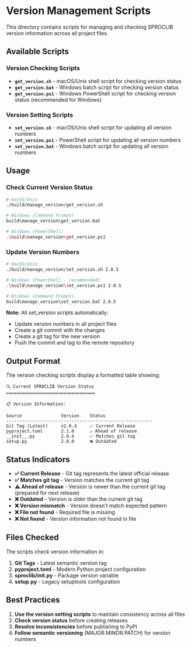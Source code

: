 # Version Management Scripts

This directory contains scripts for managing and checking SPROCLIB version information across all project files.

## Available Scripts

### Version Checking Scripts
- **`get_version.sh`** - macOS/Unix shell script for checking version status
- **`get_version.bat`** - Windows batch script for checking version status  
- **`get_version.ps1`** - Windows PowerShell script for checking version status (recommended for Windows)

### Version Setting Scripts
- **`set_version.sh`** - macOS/Unix shell script for updating all version numbers
- **`set_version.ps1`** - PowerShell script for updating all version numbers  
- **`set_version.bat`** - Windows batch script for updating all version numbers

## Usage

### Check Current Version Status
```bash
# macOS/Unix
./build/manage_version/get_version.sh

# Windows (Command Prompt)
build\manage_version\get_version.bat

# Windows (PowerShell)
.\build\manage_version\get_version.ps1
```

### Update Version Numbers
```bash
# macOS/Unix
./build/manage_version/set_version.sh 2.0.5

# Windows (PowerShell - recommended)
.\build\manage_version\set_version.ps1 2.0.5

# Windows (Command Prompt)
build\manage_version\set_version.bat 2.0.5
```

**Note:** All set_version scripts automatically:
- Update version numbers in all project files
- Create a git commit with the changes
- Create a git tag for the new version
- Push the commit and tag to the remote repository

## Output Format

The version checking scripts display a formatted table showing:

```
🔍 Current SPROCLIB Version Status
==================================

📋 Version Information:

Source               Version    Status              
--------------------------------------------------------
Git Tag (Latest)     v2.0.4     ✅ Current Release 
pyproject.toml       2.1.0      ⚠️ Ahead of release
__init__.py          2.0.4      ✅ Matches git tag 
setup.py             2.0.0      ❌ Outdated        
```

## Status Indicators

- **✅ Current Release** - Git tag represents the latest official release
- **✅ Matches git tag** - Version matches the current git tag
- **⚠️ Ahead of release** - Version is newer than the current git tag (prepared for next release)
- **❌ Outdated** - Version is older than the current git tag
- **❌ Version mismatch** - Version doesn't match expected pattern
- **❌ File not found** - Required file is missing
- **❌ Not found** - Version information not found in file

## Files Checked

The scripts check version information in:
1. **Git Tags** - Latest semantic version tag
2. **pyproject.toml** - Modern Python project configuration
3. **sproclib/__init__.py** - Package version variable
4. **setup.py** - Legacy setuptools configuration

## Best Practices

1. **Use the version setting scripts** to maintain consistency across all files
2. **Check version status** before creating releases
3. **Resolve inconsistencies** before publishing to PyPI
4. **Follow semantic versioning** (MAJOR.MINOR.PATCH) for version numbers

